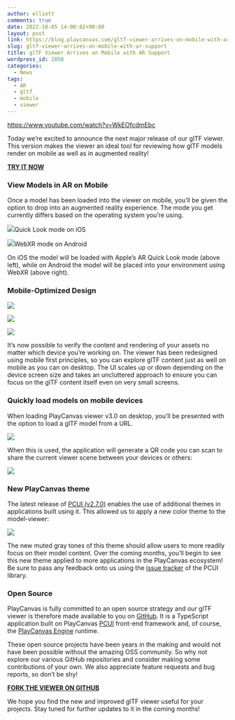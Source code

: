 ```yaml
---
author: elliott
comments: true
date: 2022-10-05 14:00:02+00:00
layout: post
link: https://blog.playcanvas.com/gltf-viewer-arrives-on-mobile-with-ar-support/
slug: gltf-viewer-arrives-on-mobile-with-ar-support
title: glTF Viewer Arrives on Mobile with AR Support
wordpress_id: 2850
categories:
  - News
tags:
  - AR
  - gltf
  - mobile
  - viewer
---
```


https://www.youtube.com/watch?v=WkEOfcdmEbc

Today we’re excited to announce the next major release of our glTF viewer. This version makes the viewer an ideal tool for reviewing how glTF models render on mobile as well as in augmented reality!

[**TRY IT NOW**](https://playcanvas.com/viewer/?load=https://raw.githubusercontent.com/KhronosGroup/glTF-Sample-Models/master/2.0/DamagedHelmet/glTF-Binary/DamagedHelmet.glb)

### View Models in AR on Mobile

Once a model has been loaded into the viewer on mobile, you’ll be given the option to drop into an augmented reality experience. The mode you get currently differs based on the operating system you’re using.

[![](/assets/media/ezgif.com-gif-maker.gif)](/assets/media/ezgif.com-gif-maker.gif)Quick Look mode on iOS

[![](/assets/media/ezgif.com-gif-maker-5.gif)](/assets/media/ezgif.com-gif-maker-5.gif)WebXR mode on Android

On iOS the model will be loaded with Apple’s AR Quick Look mode (above left), while on Android the model will be placed into your environment using WebXR (above right).

### Mobile-Optimized Design

[![](/assets/media/image-5-576x1024.png)](/assets/media/image-5.png)

[![](/assets/media/image-4-576x1024.png)](/assets/media/image-4.png)

[![](/assets/media/image-6-576x1024.png)](/assets/media/image-6.png)

It’s now possible to verify the content and rendering of your assets no matter which device you’re working on. The viewer has been redesigned using mobile first principles, so you can explore glTF content just as well on mobile as you can on desktop. The UI scales up or down depending on the device screen size and takes an uncluttered approach to ensure you can focus on the glTF content itself even on very small screens.

### Quickly load models on mobile devices

When loading PlayCanvas viewer v3.0 on desktop, you’ll be presented with the option to load a glTF model from a URL.

![](https://lh4.googleusercontent.com/JuYnG7LM6j-737CYSPPP3loYZax1E1VwKHfbIJRczvDdWY-YmQr2M21otf3uj_0JFJP0RB16hNDFp9gf10fPgZ0232YOSzIwbBc-e314V6--BycgoxsY9a-zyysDNr5LaanC9MPLF8mGsjCTMJ072lz8Dtt4eOJMkbFc2ZuDdXzX0JGU9zxzN6atHw)

When this is used, the application will generate a QR code you can scan to share the current viewer scene between your devices or others:

![](https://lh4.googleusercontent.com/A7LYvjcQQgCGGf3Rt1Ua_Q8TmwkOmq6NS09C3YP5H4BNgs48s8jV34QWjUoRKFE6hTib9SADlq7PwVhKtAlzcopWRk-Jr2Bt34UMLL4y0Ys3RPOpAaLh_wwelkUxz1WiV54aMhIr4Wtz3hhTnQ4KPQ4Op8EjRm7bHP_KFGSYo1NmpBPAmxs0japFKw)

### New PlayCanvas theme

The latest release of [PCUI (v2.7.0)](https://github.com/playcanvas/pcui/releases/tag/v2.7.0) enables the use of additional themes in applications built using it. This allowed us to apply a new color theme to the model-viewer:

[![](/assets/media/image-3-1024x574.png)](/assets/media/image-3.png)

The new muted gray tones of this theme should allow users to more readily focus on their model content. Over the coming months, you’ll begin to see this new theme applied to more applications in the PlayCanvas ecosystem! Be sure to pass any feedback onto us using the [issue tracker](https://github.com/playcanvas/pcui/issues) of the PCUI library.

### Open Source

PlayCanvas is fully committed to an open source strategy and our glTF viewer is therefore made available to you on [GitHub](https://github.com/playcanvas/model-viewer). It is a TypeScript application built on PlayCanvas [PCUI](https://github.com/playcanvas/pcui) front-end framework and, of course, the [PlayCanvas Engine](https://github.com/playcanvas/engine) runtime.

These open source projects have been years in the making and would not have been possible without the amazing OSS community. So why not explore our various GitHub repositories and consider making some contributions of your own. We also appreciate feature requests and bug reports, so don’t be shy!

[**FORK THE VIEWER ON GITHUB**](https://github.com/playcanvas/model-viewer)

We hope you find the new and improved glTF viewer useful for your projects. Stay tuned for further updates to it in the coming months!

